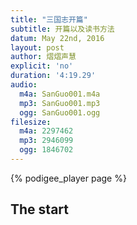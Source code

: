```yaml
---
title: "三国志开篇"
subtitle: 开篇以及读书方法
datum: May 22nd, 2016
layout: post
author: 熠熠声慧
explicit: 'no'
duration: '4:19.29'
audio:
  m4a: SanGuo001.m4a
  mp3: SanGuo001.mp3
  ogg: SanGuo001.ogg
filesize:
  m4a: 2297462
  mp3: 2946099
  ogg: 1846702
---
```


<!---
The filesize block above can be deleted, if your audio files are hosted within the episodes directory.
It is only necessary for hosting remotely.
-->

{% podigee_player page %}

## The start


